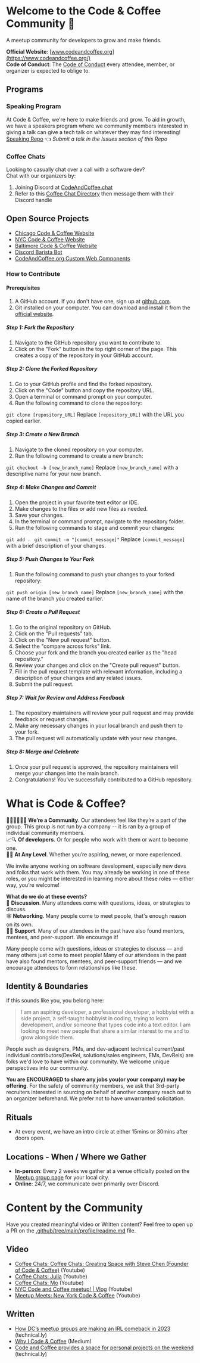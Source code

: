 # Welcome to the Code & Coffee Community 👋
A meetup community for developers to grow and make friends.

**Official Website**: [www.codeandcoffee.org](https://www.codeandcoffee.org/)  
**Code of Conduct**: The [Code of Conduct](https://www.newyorkcodeandcoffee.com/coc.html) every attendee, member, or organizer is expected to oblige to.

## Programs
### Speaking Program
At Code & Coffee, we're here to make friends and grow. To aid in growth, we have a speakers program where we community members interested in giving a talk can give a tech talk on whatever they may find interesting!  
[Speaking Repo](https://github.com/CodeandCoffeeCommunity/speaking) 👈 _Submit a talk in the Issues section of this Repo_   
  
### Coffee Chats  
Looking to casually chat over a call with a software dev?   
Chat with our organizers by:  
1) Joining Discord at [CodeAndCoffee.chat](https:www/codeandcoffee.chat)
2) Refer to this [Coffee Chat Directory](https://docs.google.com/document/d/1McCdzGtPKMlbQOewm6bR-Jb21QkmDb6Im7NvtmVzsuc/edit?usp=sharing) then message them with their Discord handle 
  
## Open Source Projects
- [Chicago Code & Coffee Website](https://github.com/CodeandCoffeeCommunity/chicago_code_and_coffee_website)  
- [NYC Code & Coffee Website](https://github.com/CodeandCoffeeCommunity/nyccodecoffee-website)  
- [Baltimore Code & Coffee Website](https://github.com/BmoreCodeCoffee/bmorecodecoffee.github.io)
- [Discord Barista Bot](https://github.com/CodeandCoffeeCommunity/Barista-bot)  
- [CodeAndCoffee.org Custom Web Components](https://github.com/CodeandCoffeeCommunity/Code-and-Coffee-Website-Service) 
   
### How to Contribute
#### Prerequisites
1. A GitHub account. If you don't have one, sign up at [github.com](https://github.com/).
2. Git installed on your computer. You can download and install it from the [official website](https://git-scm.com/).

##### Step 1: Fork the Repository
1. Navigate to the GitHub repository you want to contribute to.
2. Click on the "Fork" button in the top right corner of the page. This creates a copy of the repository in your GitHub account.

##### Step 2: Clone the Forked Repository
1. Go to your GitHub profile and find the forked repository.
2. Click on the "Code" button and copy the repository URL.
3. Open a terminal or command prompt on your computer.
4. Run the following command to clone the repository:
  
`git clone [repository_URL]`
Replace `[repository_URL]` with the URL you copied earlier.
  
##### Step 3: Create a New Branch
1. Navigate to the cloned repository on your computer.
2. Run the following command to create a new branch:
  
`git checkout -b [new_branch_name]`
Replace `[new_branch_name]` with a descriptive name for your new branch.
  
##### Step 4: Make Changes and Commit
1. Open the project in your favorite text editor or IDE.
2. Make changes to the files or add new files as needed.
3. Save your changes.
4. In the terminal or command prompt, navigate to the repository folder.
5. Run the following commands to stage and commit your changes:


`git add . `
`git commit -m "[commit_message]"`
Replace `[commit_message]` with a brief description of your changes.

##### Step 5: Push Changes to Your Fork
1. Run the following command to push your changes to your forked repository:

`git push origin [new_branch_name]`
Replace `[new_branch_name]` with the name of the branch you created earlier.
##### Step 6: Create a Pull Request
1. Go to the original repository on GitHub.
2. Click on the "Pull requests" tab.
3. Click on the "New pull request" button.
4. Select the "compare across forks" link.
5. Choose your fork and the branch you created earlier as the "head repository."
6. Review your changes and click on the "Create pull request" button.
7. Fill in the pull request template with relevant information, including a description of your changes and any related issues.
8. Submit the pull request.

##### Step 7: Wait for Review and Address Feedback
1. The repository maintainers will review your pull request and may provide feedback or request changes.
2. Make any necessary changes in your local branch and push them to your fork.
3. The pull request will automatically update with your new changes.

##### Step 8: Merge and Celebrate
1. Once your pull request is approved, the repository maintainers will merge your changes into the main branch.
2. Congratulations! You've successfully contributed to a GitHub repository.

# What is Code & Coffee?  
🧑‍🤝‍🧑🧑‍🤝‍🧑 **We’re a Community**. Our attendees feel like they’re a part of the group. This group is not run by a company -- it is ran by a group of individual community members.  
📈🔍 **Of developers**. Or for people who work with them or want to become one.  
🐣🐓 **At Any Level**. Whether you’re aspiring, newer, or more experienced.  

We invite anyone working on software development, especially new devs and folks that work with them. You may already be working in one of these roles, or you might be interested in learning more about these roles — either way, you’re welcome!

**What do we do at these events?**  
💬 **Discussion**. Many attendees come with questions, ideas, or strategies to discuss.  
🕸️ **Networking**. Many people come to meet people, that's enough reason on its own.  
🫲🏻 **Support**. Many of our attendees in the past have also found mentors, mentees, and peer-support. We encourage it!  

Many people come with questions, ideas or strategies to discuss — and many others just come to meet people! Many of our attendees in the past have also found mentors, mentees, and peer-support friends — and we encourage attendees to form relationships like these.
## Identity & Boundaries
If this sounds like you, you belong here:
>I am an aspiring developer, a professional developer, a hobbyist with a side project, a self-taught hobbyist in coding, trying to learn development, and/or someone that types code into a text editor. I am looking to meet new people that share a similar interest to me and to grow alongside them.

People such as designers, PMs, and dev-adjacent technical current/past individual contributors(DevRel, solutions/sales engineers, EMs, DevRels) are folks we'd love to have within our community. We welcome unique perspectives into our community.

**You are ENCOURAGED to share any jobs you(or your company) may be offering**. For the safety of community members, we ask that 3rd-party recruiters interested in sourcing on behalf of another company reach out to an organizer beforehand. We prefer not to have unwarranted solicitation.
  
## Rituals
- At every event, we have an intro circle at either 15mins or 30mins after doors open.

## Locations - When / Where we Gather
- **In-person**: Every 2 weeks we gather at a venue officially posted on the [Meetup group page](https://codeandcoffee.org/#footer) for your local city. 
- **Online**: 24/7, we communicate over primarily over Discord.  


# Content by the Community
Have you created meaningful video or Written content? Feel free to open up a PR on the [.github/tree/main/profile/readme.md](https://github.com/CodeandCoffeeCommunity/.github/tree/main/profile) file.
## Video
- [Coffee Chats: Coffee Chats: Creating Space with Steve Chen (Founder of Code & Coffee)](https://www.youtube.com/watch?v=Ln89-bTeh4E) (Youtube)
- [Coffee Chats: Julia](https://www.youtube.com/watch?v=E57lwWAsimw) (Youtube)
- [Coffee Chats: Mo](https://www.youtube.com/watch?v=Bqw3_oEB3kM) (Youtube)
- [NYC Code and Coffee meetup! | Vlog](https://www.youtube.com/watch?v=LgfryYetu_k) (Youtube)
- [Meetup Meets: New York Code & Coffee](https://www.youtube.com/watch?v=SOiq4acY_SM) (Youtube)

## Written
- [How DC’s meetup groups are making an IRL comeback in 2023](https://technical.ly/professional-development/dc-meetups-irl-comeback/) (technical.ly)
- [Why I Code & Coffee](https://towardsdatascience.com/why-i-code-coffee-e2237ec709bc) (Medium)
- [Code and Coffee provides a space for personal projects on the weekend](https://technical.ly/software-development/code-coffee-dc/) (technical.ly)
